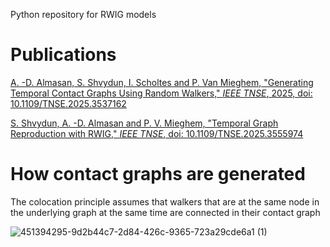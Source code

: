 Python repository for RWIG models 

# Publications 
[A. -D. Almasan, S. Shvydun, I. Scholtes and P. Van Mieghem, "Generating Temporal Contact Graphs Using Random Walkers," *IEEE TNSE*, 2025, doi: 10.1109/TNSE.2025.3537162](https://ieeexplore.ieee.org/document/10858768)

[S. Shvydun, A. -D. Almasan and P. V. Mieghem, "Temporal Graph Reproduction with RWIG,"  *IEEE TNSE*, doi: 10.1109/TNSE.2025.3555974](https://ieeexplore.ieee.org/document/10945668)


# How contact graphs are generated
The colocation principle assumes that walkers that are at the same node in the underlying graph at the same time are connected in their contact graph

![451394295-9d2b44c7-2d84-426c-9365-723a29cde6a1 (1)](https://github.com/user-attachments/assets/38838436-07f3-4b45-8504-aa258f6f9947)
